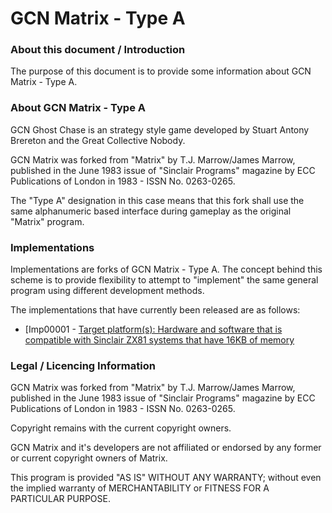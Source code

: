 
# GCN Matrix - Type A


### About this document / Introduction

The purpose of this document is to provide some information about
GCN Matrix - Type A.


### About GCN Matrix - Type A

GCN Ghost Chase is an strategy style game developed by Stuart Antony
Brereton and the Great Collective Nobody.

GCN Matrix was forked from "Matrix" by T.J. Marrow/James Marrow,
published in the June 1983 issue of "Sinclair Programs" magazine by
ECC Publications of London in 1983 - ISSN No. 0263-0265.

The "Type A" designation in this case means that this fork shall use
the same alphanumeric based interface during gameplay as the original
"Matrix" program.


### Implementations

Implementations are forks of GCN Matrix - Type A. The concept behind
this scheme is to provide flexibility to attempt to "implement" the
same general program using different development methods.

The implementations that have currently been released are as follows:

- [Imp00001 - [ Target platform(s): Hardware and software that is compatible with Sinclair ZX81 systems that have 16KB of memory]( /Implementation_READMEs/Imp00001--README.md)


### Legal / Licencing Information

GCN Matrix was forked from "Matrix" by T.J. Marrow/James Marrow,
published in the June 1983 issue of "Sinclair Programs" magazine
by ECC Publications of London in 1983 - ISSN No. 0263-0265.

Copyright remains with the current copyright owners.

GCN Matrix and it's developers are not affiliated or endorsed
by any former or current copyright owners of Matrix.

This program is provided "AS IS" WITHOUT ANY WARRANTY; without
even the implied warranty of MERCHANTABILITY or FITNESS FOR A
PARTICULAR PURPOSE.
